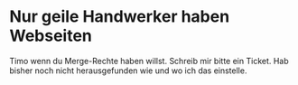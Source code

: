 # Nur geile Handwerker haben Webseiten

Timo wenn du Merge-Rechte haben willst. Schreib mir bitte ein Ticket. Hab bisher noch nicht herausgefunden wie und wo ich das einstelle.